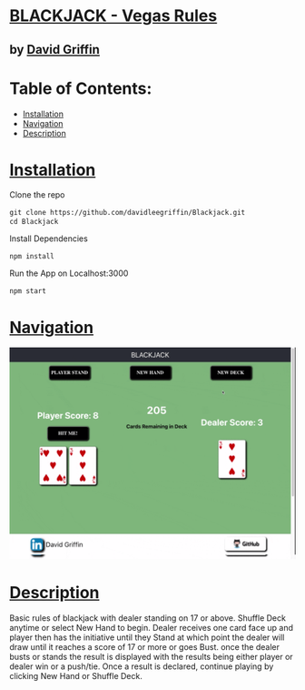 # [BLACKJACK - Vegas Rules](https://blackjack-vegas-dealer.herokuapp.com/)

## by [David Griffin](https://www.linkedin.com/in/david-griffin-117b0045/)
# Table of Contents:
- [Installation](https://github.com/davidleegriffin/Blackjack#Installation)
- [Navigation](https://github.com/davidleegriffin/Blackjack#Navigation)
- [Description](https://github.com/davidleegriffin/Blackjack#Description)



# [Installation](https://github.com/davidleegriffin/Blackjack#Installation)

Clone the repo
```
git clone https://github.com/davidleegriffin/Blackjack.git
cd Blackjack
```

Install Dependencies
```
npm install
```

Run the App on Localhost:3000
```
npm start
```

# [Navigation](https://github.com/davidleegriffin/Blackjack#Navigation)

![Navigation Example](./public/images/Blackjack-demo.gif)

# [Description](https://github.com/davidleegriffin/Blackjack#Description)

Basic rules of blackjack with dealer standing on 17 or above. Shuffle Deck anytime or select New Hand to begin. Dealer receives one card face up and player then has the initiative until they Stand at which point the dealer will draw until it reaches a score of 17 or more or goes Bust. once the dealer busts or stands the result is displayed with the results being either player or dealer win or a push/tie. Once a result is declared, continue playing by clicking New Hand or Shuffle Deck.
